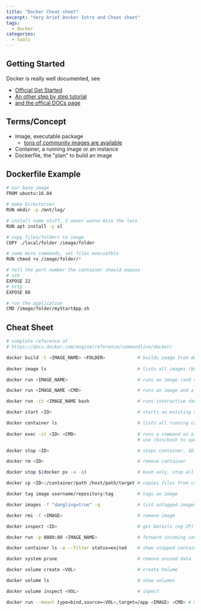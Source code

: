 ```yaml
---
title: "Docker Cheat sheet"
excerpt: "Very brief Docker Intro and Cheat sheet"
tags:
  - docker
categories:
  - tools
---
```


## Getting Started

Docker is really well documented, see

* [Official Get Started](https://docs.docker.com/get-started/)
* [An other step by step tutorial](https://www.howtoforge.com/tutorial/how-to-create-docker-images-with-dockerfile/)
* [and the offical DOCs page](https://docs.docker.com/)

## Terms/Concept

* Image, executable package
  * [tons of community images are available](https://hub.docker.com/search?q=&type=image)
* Container, a running image or an instance
* Dockerfile, the "plan" to build an image

## Dockerfile Example

```bash
# our base image
FROM ubuntu:16.04 

# make Directories
RUN mkdir -p /mnt/log/

# install some stuff, I never wanna miss the loco
RUN apt install -y sl

# copy files/folders to image
COPY ./local/folder /image/folder  

# some more commands, set files execuatble
RUN chmod +x /image/folder/*

# tell the port number the container should expose
# ssh
EXPOSE 22 
# http
EXPOSE 80 

# run the application
CMD /image/folder/myStartApp.sh
```

## Cheat Sheet

```bash
# complete reference at 
# https://docs.docker.com/engine/reference/commandline/docker/

docker build -t <IMAGE_NAME> <FOLDER>            # builds image from docker file, FOLDER contains dockerfile and app-specific files
   
docker image ls                                  # lists all images (built, and downloaded)

docker run <IMAGE_NAME>                          # runs an image (and creates a container)

docker run <IMAGE_NAME <CMD>                     # runs an image and a single Command

docker run -it <IMAGE_NAME bash                  # runs interactive shell

docker start <ID>                                # starts an existing container      

docker container ls                              # lists all running containers
   
docker exec -it <ID> <CMD>                       # runs a command on a running container, ID from container ls
                                                 # use /bin/bash to open a shell

docker stop <ID>                                 # stops container, ID from container ls

docker rm <ID>                                   # remove container

docker stop $(docker ps -a -q)                   # bash only, stop all containers

docker cp <ID>:/container/path /host/path/target # copies files from container 

docker tag image username/repository:tag         # tags an image

docker images -f "dangling=true" -q              # list untagged images

docker rmi -f <IMAGE>                            # remove image

docker inspect <ID>                              # get Details (eg IP)

docker run -p 8080:80 <IMAGE_NAME>               # forward incoming connections (8080) to container port 80

docker container ls -a --filter status=exited    # show stopped container

docker system prune                              # remove unused data

docker volume create <VOL>                       # create Volume

docker volume ls                                 # show volumes

docker volume inspect <VOL>                      # inpect

docker run --mount type=bind,source=<VOL>,target=/app <IMAGE> <CMD> # mount volume
```
